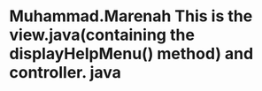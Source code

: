 # Muhammad.Marenah This is the view.java(containing the displayHelpMenu() method) and controller. java
